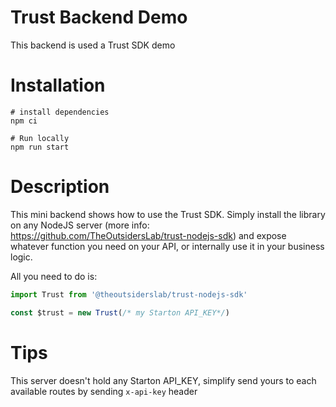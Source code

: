 # Trust Backend Demo

This backend is used a Trust SDK demo

# Installation

```
# install dependencies
npm ci

# Run locally
npm run start
```

# Description

This mini backend shows how to use the Trust SDK.
Simply install the library on any NodeJS server
(more info: https://github.com/TheOutsidersLab/trust-nodejs-sdk)
and expose whatever function you need on your API, or internally use it in your
business logic.

All you need to do is:

```js
import Trust from '@theoutsiderslab/trust-nodejs-sdk'

const $trust = new Trust(/* my Starton API_KEY*/)
```

# Tips

This server doesn't hold any Starton API_KEY,
simplify send yours to each available routes by sending ```x-api-key```  header
